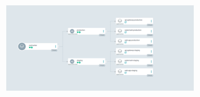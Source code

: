 ![alt text](https://github.com/brandoyts/watmarker-gitops/raw/master/diagrams/argocd.png "argocd deployment")
